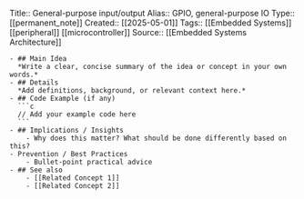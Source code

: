 Title:: General-purpose input/output 
  Alias:: GPIO, general-purpose IO
  Type:: [[permanent_note]]
  Created:: [[2025-05-01]]
  Tags:: [[Embedded Systems]] [[peripheral]] [[microcontroller]]
  Source:: [[Embedded Systems Architecture]]

	- ## Main Idea  
	  *Write a clear, concise summary of the idea or concept in your own words.*
	- ## Details  
	  *Add definitions, background, or relevant context here.*
	- ## Code Example (if any)  
	  ```c
	  // Add your example code here
	  ```
	- ## Implications / Insights
		- Why does this matter? What should be done differently based on this?
	- Prevention / Best Practices
		- Bullet-point practical advice
	- ## See also
		- [[Related Concept 1]]
		- [[Related Concept 2]]